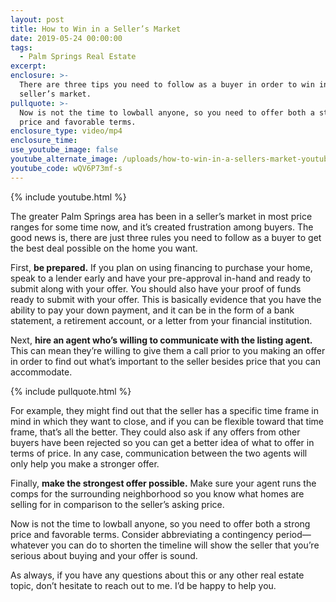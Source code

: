 ```yaml
---
layout: post
title: How to Win in a Seller’s Market
date: 2019-05-24 00:00:00
tags:
  - Palm Springs Real Estate
excerpt:
enclosure: >-
  There are three tips you need to follow as a buyer in order to win in a
  seller’s market.
pullquote: >-
  Now is not the time to lowball anyone, so you need to offer both a strong
  price and favorable terms.
enclosure_type: video/mp4
enclosure_time:
use_youtube_image: false
youtube_alternate_image: /uploads/how-to-win-in-a-sellers-market-youtube.jpg
youtube_code: wQV6P73mf-s
---
```


{% include youtube.html %}

The greater Palm Springs area has been in a seller’s market in most price ranges for some time now, and it’s created frustration among buyers. The good news is, there are just three rules you need to follow as a buyer to get the best deal possible on the home you want.

First, **be prepared.** If you plan on using financing to purchase your home, speak to a lender early and have your pre-approval in-hand and ready to submit along with your offer. You should also have your proof of funds ready to submit with your offer. This is basically evidence that you have the ability to pay your down payment, and it can be in the form of a bank statement, a retirement account, or a letter from your financial institution.

Next, **hire an agent who’s willing to communicate with the listing agent.** This can mean they’re willing to give them a call prior to you making an offer in order to find out what’s important to the seller besides price that you can accommodate.

{% include pullquote.html %}

For example, they might find out that the seller has a specific time frame in mind in which they want to close, and if you can be flexible toward that time frame, that’s all the better. They could also ask if any offers from other buyers have been rejected so you can get a better idea of what to offer in terms of price. In any case, communication between the two agents will only help you make a stronger offer.

Finally, **make the strongest offer possible.** Make sure your agent runs the comps for the surrounding neighborhood so you know what homes are selling for in comparison to the seller’s asking price.

Now is not the time to lowball anyone, so you need to offer both a strong price and favorable terms. Consider abbreviating a contingency period—whatever you can do to shorten the timeline will show the seller that you’re serious about buying and your offer is sound.

As always, if you have any questions about this or any other real estate topic, don’t hesitate to reach out to me. I’d be happy to help you.
